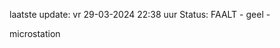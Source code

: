 laatste update: 
vr 29-03-2024 22:38   uur 
Status: FAALT - geel - 
<div class="service Y">microstation</div>